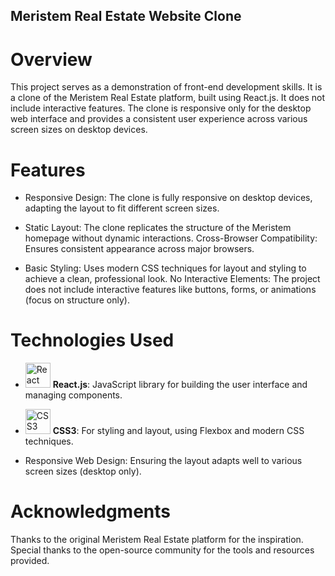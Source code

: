 ## Meristem Real Estate Website Clone

# Overview
This project serves as a demonstration of front-end development skills. It is a clone of the Meristem Real Estate platform, built using React.js. It does not include interactive features. The clone is responsive only for the desktop web interface and provides a consistent user experience across various screen sizes on desktop devices.

# Features
- Responsive Design: The clone is fully responsive on desktop devices, adapting the layout to fit different screen sizes.

- Static Layout: The clone replicates the structure of the Meristem homepage without dynamic interactions.
Cross-Browser Compatibility: Ensures consistent appearance across major browsers.

- Basic Styling: Uses modern CSS techniques for layout and styling to achieve a clean, professional look.
No Interactive Elements: The project does not include interactive features like buttons, forms, or animations (focus on structure only).

# Technologies Used
- <img src="https://cdn.worldvectorlogo.com/logos/react-1.svg" alt="React Logo" width="40" height="40"/> **React.js**: JavaScript library for building the user interface and managing components.
  
- <img src="https://cdn.worldvectorlogo.com/logos/css-3.svg" alt="CSS3 Logo" width="40" height="40"/> **CSS3**: For styling and layout, using Flexbox and modern CSS techniques.

- Responsive Web Design: Ensuring the layout adapts well to various screen sizes (desktop only).

# Acknowledgments
Thanks to the original Meristem Real Estate platform for the inspiration.
Special thanks to the open-source community for the tools and resources provided.
